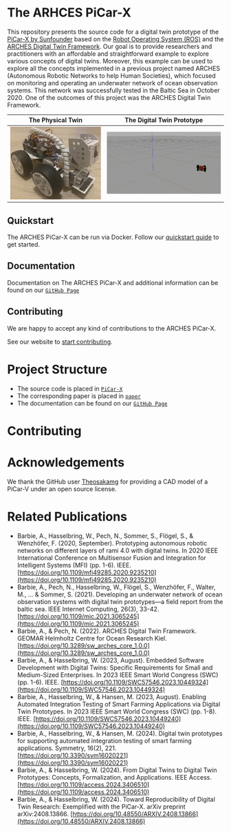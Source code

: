 
# The ARHCES PiCar-X

This repository presents the source code for a digital twin prototype of the [PiCar-X by Sunfounder](https://www.sunfounder.com/products/picar-x) based on the [Robot Operating System (ROS)](https://ros.org) and the [ARCHES Digital Twin Framework](https://git.geomar.de/open-source/arches). Our goal is to provide researchers and practitioners with an affordable and straightforward example to explore various concepts of digital twins. Moreover, this example can be used to explore all the concepts implemented in a previous project named ARCHES (Autonomous Robotic Networks to help Human Societies), which focused on monitoring and operating an underwater network of ocean observation systems. This network was successfully tested in the Baltic Sea in October 2020. One of the outcomes of this project was the ARCHES Digital Twin Framework.

 The Physical Twin | The Digital Twin Prototype 
--- | ---
![Physical Twin](./docs/assets/images/picarx-pt.jpg "The PiCar-x by Sunfounder") | ![Digital Twin Prototype](./docs/assets/images/picarx-gazebo.gif "The digital twin prototype of the PiCar-X")


## Quickstart

The ARCHES PiCar-X can be run via Docker. Follow our [quickstart guide](https://cau-se.github.io/ARCHES-PiCar-X/getting_started.html) to get started.

## Documentation

Documentation on The ARCHES PiCar-X and additional information can be found on our [`GitHub Page`](https://cau-se.github.io/ARCHES-PiCar-X/)


## Contributing

We are happy to accept any kind of contributions to the ARCHES PiCar-X.

See our website to [start contributing](https://cau-se.github.io/ARCHES-PiCar-X/development/CONTRIBUTING.html).


# Project Structure

* The source code is placed in [`PiCar-X`](PiCar-X)
* The corresponding paper is placed in [`paper`](paper)
* The documentation can be found on our [`GitHub Page`](https://cau-se.github.io/ARCHES-PiCar-X/)

# Contributing

# Acknowledgements
We thank the GitHub user [Theosakamg](https://github.com/Theosakamg) for providing a CAD model of a PiCar-V under an open source license.

# Related Publications
- Barbie, A., Hasselbring, W., Pech, N., Sommer, S., Flögel, S., & Wenzhöfer, F. (2020, September). Prototyping autonomous robotic networks on different layers of rami 4.0 with digital twins. In 2020 IEEE International Conference on Multisensor Fusion and Integration for Intelligent Systems (MFI) (pp. 1-6). IEEE. [https://doi.org/10.1109/mfi49285.2020.9235210](https://doi.org/10.1109/mfi49285.2020.9235210)
- Barbie, A., Pech, N., Hasselbring, W., Flögel, S., Wenzhöfer, F., Walter, M., ... & Sommer, S. (2021). Developing an underwater network of ocean observation systems with digital twin prototypes—a field report from the baltic sea. IEEE Internet Computing, 26(3), 33-42.  [https://doi.org/10.1109/mic.2021.3065245](https://doi.org/10.1109/mic.2021.3065245)
- Barbie, A., & Pech, N. (2022). ARCHES Digital Twin Framework. GEOMAR Helmholtz Centre for Ocean Research Kiel. [https://doi.org/10.3289/sw_arches_core_1.0.0](https://doi.org/10.3289/sw_arches_core_1.0.0)
- Barbie, A., & Hasselbring, W. (2023, August). Embedded Software Development with Digital Twins: Specific Requirements for Small and Medium-Sized Enterprises. In 2023 IEEE Smart World Congress (SWC) (pp. 1-6). IEEE. [https://doi.org/10.1109/SWC57546.2023.10449324](https://doi.org/10.1109/SWC57546.2023.10449324)
- Barbie, A., Hasselbring, W., & Hansen, M. (2023, August). Enabling Automated Integration Testing of Smart Farming Applications via Digital Twin Prototypes. In 2023 IEEE Smart World Congress (SWC) (pp. 1-8). IEEE. [https://doi.org/10.1109/SWC57546.2023.10449240](https://doi.org/10.1109/SWC57546.2023.10449240)
- Barbie, A., Hasselbring, W., & Hansen, M. (2024). Digital twin prototypes for supporting automated integration testing of smart farming applications. Symmetry, 16(2), 221. [https://doi.org/10.3390/sym16020221](https://doi.org/10.3390/sym16020221)
- Barbie, A., & Hasselbring, W. (2024). From Digital Twins to Digital Twin Prototypes: Concepts, Formalization, and Applications. IEEE Access. [https://doi.org/10.1109/access.2024.3406510](https://doi.org/10.1109/access.2024.3406510)
- Barbie, A., & Hasselbring, W. (2024). Toward Reproducibility of Digital Twin Research: Exemplified with the PiCar-X. arXiv preprint arXiv:2408.13866. [https://doi.org/10.48550/ARXIV.2408.13866](https://doi.org/10.48550/ARXIV.2408.13866)